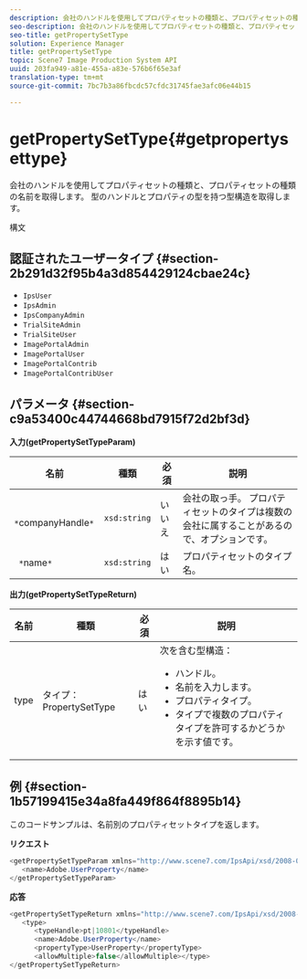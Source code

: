 ```yaml
---
description: 会社のハンドルを使用してプロパティセットの種類と、プロパティセットの種類の名前を取得します。 型のハンドルとプロパティの型を持つ型構造を取得します。
seo-description: 会社のハンドルを使用してプロパティセットの種類と、プロパティセットの種類の名前を取得します。 型のハンドルとプロパティの型を持つ型構造を取得します。
seo-title: getPropertySetType
solution: Experience Manager
title: getPropertySetType
topic: Scene7 Image Production System API
uuid: 203fa949-a81e-455a-a83e-576b6f65e3af
translation-type: tm+mt
source-git-commit: 7bc7b3a86fbcdc57cfdc31745fae3afc06e44b15

---
```



# getPropertySetType{#getpropertysettype}

会社のハンドルを使用してプロパティセットの種類と、プロパティセットの種類の名前を取得します。 型のハンドルとプロパティの型を持つ型構造を取得します。

構文

## 認証されたユーザータイプ {#section-2b291d32f95b4a3d854429124cbae24c}

* `IpsUser`
* `IpsAdmin`
* `IpsCompanyAdmin`
* `TrialSiteAdmin`
* `TrialSiteUser`
* `ImagePortalAdmin`
* `ImagePortalUser`
* `ImagePortalContrib`
* `ImagePortalContribUser`

## パラメータ {#section-c9a53400c44744668bd7915f72d2bf3d}

**入力(getPropertySetTypeParam)**

| 名前 | 種類 | 必須 | 説明 |
|---|---|---|---|
| ` *`companyHandle`*` | `xsd:string` | いいえ | 会社の取っ手。 プロパティセットのタイプは複数の会社に属することがあるので、オプションです。 |
| ` *`name`*` | `xsd:string` | はい | プロパティセットのタイプ名。 |

**出力(getPropertySetTypeReturn)**

<table id="table_F2724F6B706C4F658AED99290E29F3E6"> 
 <thead> 
  <tr> 
   <th colname="col1" class="entry"> 名前 </th> 
   <th colname="col2" class="entry"> 種類 </th> 
   <th colname="col3" class="entry"> 必須 </th> 
   <th colname="col4" class="entry"> 説明 </th> 
  </tr> 
 </thead>
 <tbody> 
  <tr> 
   <td colname="col1"> <span class="codeph"> <span class="varname"> type</span> </span> </td> 
   <td colname="col2"> <span class="codeph"> タイプ：PropertySetType</span> </td> 
   <td colname="col3"> はい </td> 
   <td colname="col4">次を含む型構造： 
    <ul id="ul_FC028882124D4CD6870A076CBFB80333"> 
     <li id="li_9F36539C51ED48EDBECCD6A07A4FDD4A">ハンドル。 </li> 
     <li id="li_6004406A0D1341648A714FF3C61E4004">名前を入力します。 </li> 
     <li id="li_29F6CA9D8B134ED3B10B6BDBB41BF607">プロパティタイプ。 </li> 
     <li id="li_A2354354541A4F1AB7234F65F2B61A40">タイプで複数のプロパティタイプを許可するかどうかを示す値です。 </li> 
    </ul> </td> 
  </tr> 
 </tbody> 
</table>

## 例 {#section-1b57199415e34a8fa449f864f8895b14}

このコードサンプルは、名前別のプロパティセットタイプを返します。

**リクエスト**

```java
<getPropertySetTypeParam xmlns="http://www.scene7.com/IpsApi/xsd/2008-01-15">
   <name>Adobe.UserProperty</name>
</getPropertySetTypeParam>
```

**応答**

```java
<getPropertySetTypeReturn xmlns="http://www.scene7.com/IpsApi/xsd/2008-01-15">
   <type>
      <typeHandle>pt|10801</typeHandle>
      <name>Adobe.UserProperty</name>
      <propertyType>UserProperty</propertyType>
      <allowMultiple>false</allowMultiple></type>
</getPropertySetTypeReturn>
```

